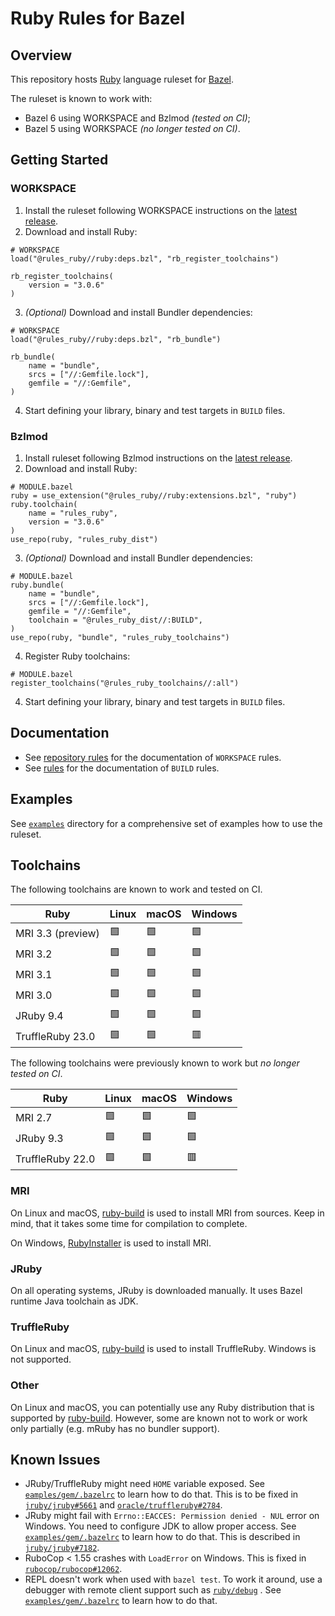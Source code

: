 # Ruby Rules for Bazel

## Overview

This repository hosts [Ruby][1] language ruleset for [Bazel][2].

The ruleset is known to work with:

- Bazel 6 using WORKSPACE and Bzlmod *(tested on CI)*;
- Bazel 5 using WORKSPACE *(no longer tested on CI)*.

## Getting Started

### WORKSPACE

1. Install the ruleset following WORKSPACE instructions on the [latest release][13].
2. Download and install Ruby:

```bazel
# WORKSPACE
load("@rules_ruby//ruby:deps.bzl", "rb_register_toolchains")

rb_register_toolchains(
    version = "3.0.6"
)
```

3. *(Optional)* Download and install Bundler dependencies:

```bazel
# WORKSPACE
load("@rules_ruby//ruby:deps.bzl", "rb_bundle")

rb_bundle(
    name = "bundle",
    srcs = ["//:Gemfile.lock"],
    gemfile = "//:Gemfile",
)
```

4. Start defining your library, binary and test targets in `BUILD` files.

### Bzlmod

1. Install ruleset following Bzlmod instructions on the [latest release][13].
2. Download and install Ruby:

```bazel
# MODULE.bazel
ruby = use_extension("@rules_ruby//ruby:extensions.bzl", "ruby")
ruby.toolchain(
    name = "rules_ruby",
    version = "3.0.6"
)
use_repo(ruby, "rules_ruby_dist")
```

3. _(Optional)_ Download and install Bundler dependencies:

```bazel
# MODULE.bazel
ruby.bundle(
    name = "bundle",
    srcs = ["//:Gemfile.lock"],
    gemfile = "//:Gemfile",
    toolchain = "@rules_ruby_dist//:BUILD",
)
use_repo(ruby, "bundle", "rules_ruby_toolchains")
```

4. Register Ruby toolchains:

```bazel
# MODULE.bazel
register_toolchains("@rules_ruby_toolchains//:all")
```

4. Start defining your library, binary and test targets in `BUILD` files.

## Documentation

- See [repository rules][3] for the documentation of `WORKSPACE` rules.
- See [rules][4] for the documentation of `BUILD` rules.

## Examples

See [`examples`][14] directory for a comprehensive set of examples how to use the ruleset.

## Toolchains

The following toolchains are known to work and tested on CI.

| Ruby              | Linux | macOS | Windows |
|-------------------|-------|-------|---------|
| MRI 3.3 (preview) | 🟩    | 🟩    | 🟩      |
| MRI 3.2           | 🟩    | 🟩    | 🟩      |
| MRI 3.1           | 🟩    | 🟩    | 🟩      |
| MRI 3.0           | 🟩    | 🟩    | 🟩      |
| JRuby 9.4         | 🟩    | 🟩    | 🟩      |
| TruffleRuby 23.0  | 🟩    | 🟩    | 🟥      |

The following toolchains were previously known to work but *no longer tested on CI*.

| Ruby             | Linux | macOS | Windows |
|------------------|-------|-------|---------|
| MRI 2.7          | 🟩    | 🟩    | 🟩      |
| JRuby 9.3        | 🟩    | 🟩    | 🟩      |
| TruffleRuby 22.0 | 🟩    | 🟩    | 🟥      |

### MRI

On Linux and macOS, [ruby-build][5] is used to install MRI from sources.
Keep in mind, that it takes some time for compilation to complete.

On Windows, [RubyInstaller][6] is used to install MRI.

### JRuby

On all operating systems, JRuby is downloaded manually.
It uses Bazel runtime Java toolchain as JDK.

### TruffleRuby

On Linux and macOS, [ruby-build][5] is used to install TruffleRuby.
Windows is not supported.

### Other

On Linux and macOS, you can potentially use any Ruby distribution that is supported by [ruby-build][5].
However, some are known not to work or work only partially (e.g. mRuby has no bundler support).

## Known Issues

* JRuby/TruffleRuby might need `HOME` variable exposed.
  See [`eamples/gem/.bazelrc`][7] to learn how to do that.
  This is to be fixed in [`jruby/jruby#5661`][9] and [`oracle/truffleruby#2784`][10].
* JRuby might fail with `Errno::EACCES: Permission denied - NUL` error on Windows.
  You need to configure JDK to allow proper access.
  See [`examples/gem/.bazelrc`][7] to learn how to do that.
  This is described in [`jruby/jruby#7182`][11].
* RuboCop < 1.55 crashes with `LoadError` on Windows.
  This is fixed in [`rubocop/rubocop#12062`][12].
* REPL doesn't work when used with `bazel test`.
  To work it around, use a debugger with remote client support such as [`ruby/debug`][8] .
  See [`examples/gem/.bazelrc`][7] to learn how to do that.

[1]: https://www.ruby-lang.org
[2]: https://bazel.build
[3]: docs/repository_rules.md
[4]: docs/rules.md
[5]: https://github.com/rbenv/ruby-build
[6]: https://rubyinstaller.org
[7]: examples/gem/.bazelrc
[8]: https://github.com/ruby/debug
[9]: https://github.com/jruby/jruby/issues/5661
[10]: https://github.com/oracle/truffleruby/issues/2784
[11]: https://github.com/jruby/jruby/issues/7182#issuecomment-1112953015
[12]: https://github.com/rubocop/rubocop/pull/12062
[13]: https://github.com/bazel-contrib/rules_ruby/releases/tag/v0.3.0
[14]: examples/
